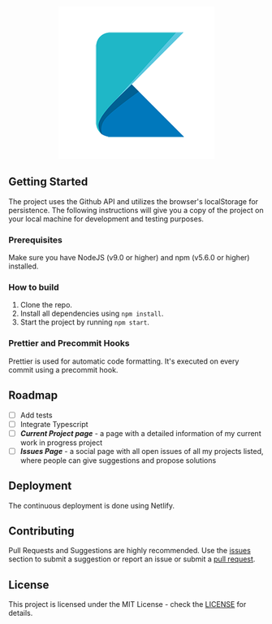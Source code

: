 <p align="center"><img src="./repo_assets/logo.png" /></p>

## Getting Started

The project uses the Github API and utilizes the browser's localStorage for persistence. The following instructions will give you a copy of the project on your local machine for development and testing purposes.

### Prerequisites

Make sure you have NodeJS (v9.0 or higher) and npm (v5.6.0 or higher) installed.

### How to build

1.  Clone the repo.
2.  Install all dependencies using `npm install`.
3.  Start the project by running `npm start`.

### Prettier and Precommit Hooks

Prettier is used for automatic code formatting. It's executed on every commit using a precommit hook.

## Roadmap

- [ ] Add tests
- [ ] Integrate Typescript
- [ ] **_Current Project page_** - a page with a detailed information of my current work in progress project
- [ ] **_Issues Page_** - a social page with all open issues of all my projects listed, where people can give suggestions and propose solutions

## Deployment

The continuous deployment is done using Netlify.

## Contributing

Pull Requests and Suggestions are highly recommended. Use the [issues](https://github.com/KleoPetroff/react-github-portfolio/issues) section to submit a suggestion or report an issue or submit a [pull request](https://github.com/KleoPetroff/react-github-portfolio/pulls).

## License

This project is licensed under the MIT License - check the [LICENSE](https://github.com/KleoPetroff/react-github-portfolio/blob/master/LICENSE) for details.
